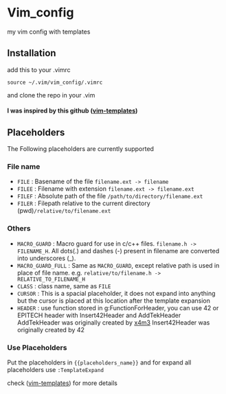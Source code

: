 # Vim_config
my vim config with templates

## Installation
add this to your .vimrc
```
source ~/.vim/vim_config/.vimrc
```

and clone the repo in your .vim

#### I was inspired by this github ([vim-templates](https://github.com/tibabit/vim-templates))

## Placeholders

The Following placeholders are currently supported

### File name

- `FILE` : Basename of the file `filename.ext -> filename`
- `FILEE` : Filename with extension `filename.ext -> filename.ext`
- `FILEF` : Absolute path of the file `/path/to/directory/filename.ext`
- `FILER` : Filepath relative to the current directory (pwd)`/relative/to/filename.ext`

### Others

- `MACRO_GUARD` : Macro guard for use in c/c++ files. `filename.h -> FILENAME_H`. All dots(.) and dashes (-) present in filename are converted into underscores (_).
- `MACRO_GUARD_FULL` : Same as `MACRO_GUARD`, except relative path is used in place of file name. e.g. `relative/to/filename.h -> RELATIVE_TO_FILENAME_H`
- `CLASS` : class name, same as `FILE`
- `CURSOR` : This is a spacial placeholder, it does not expand into anything but the cursor is placed at this location after the template expansion
- `HEADER` : use function stored in g:FunctionForHeader, you can use 42 or EPITECH header with Insert42Header and AddTekHeader
AddTekHeader was originally created by [x4m3](https://github.com/x4m3)
Insert42Header was originally created by 42

### Use Placeholders

Put the placeholders in `{{placeholders_name}}` and for expand all placeholders use `:TemplateExpand`

check ([vim-templates](https://github.com/tibabit/vim-templates)) for more details
